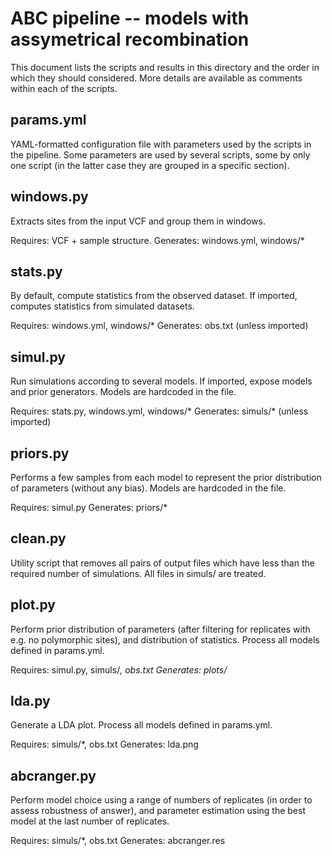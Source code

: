 ABC pipeline -- models with assymetrical recombination
======================================================

This document lists the scripts and results in this directory and the
order in which they should considered. More details are available as
comments within each of the scripts.

params.yml
----------

YAML-formatted configuration file with parameters used by the scripts in
the pipeline. Some parameters are used by several scripts, some by only
one script (in the latter case they are grouped in a specific section).

windows.py
----------

Extracts sites from the input VCF and group them in windows.

Requires: VCF + sample structure.
Generates: windows.yml, windows/*

stats.py
--------

By default, compute statistics from the observed dataset. If imported,
computes statistics from simulated datasets.

Requires: windows.yml, windows/*
Generates: obs.txt (unless imported)

simul.py
--------

Run simulations according to several models. If imported, expose models
and prior generators. Models are hardcoded in the file.

Requires: stats.py, windows.yml, windows/*
Generates: simuls/* (unless imported)

priors.py
---------

Performs a few samples from each model to represent the prior
distribution of parameters (without any bias). Models are hardcoded in
the file.

Requires: simul.py
Generates: priors/*

clean.py
--------

Utility script that removes all pairs of output files which have less
than the required number of simulations. All files in simuls/ are
treated.

plot.py
-------

Perform prior distribution of parameters (after filtering for replicates
with e.g. no polymorphic sites), and distribution of statistics. Process
all models defined in params.yml.

Requires: simul.py, simuls/*, obs.txt
Generates: plots/*

lda.py
------

Generate a LDA plot. Process all models defined in params.yml.

Requires: simuls/*, obs.txt
Generates: lda.png

abcranger.py
------------

Perform model choice using a range of numbers of replicates (in order to
assess robustness of answer), and parameter estimation using the best
model at the last number of replicates.

Requires: simuls/*, obs.txt
Generates: abcranger.res
